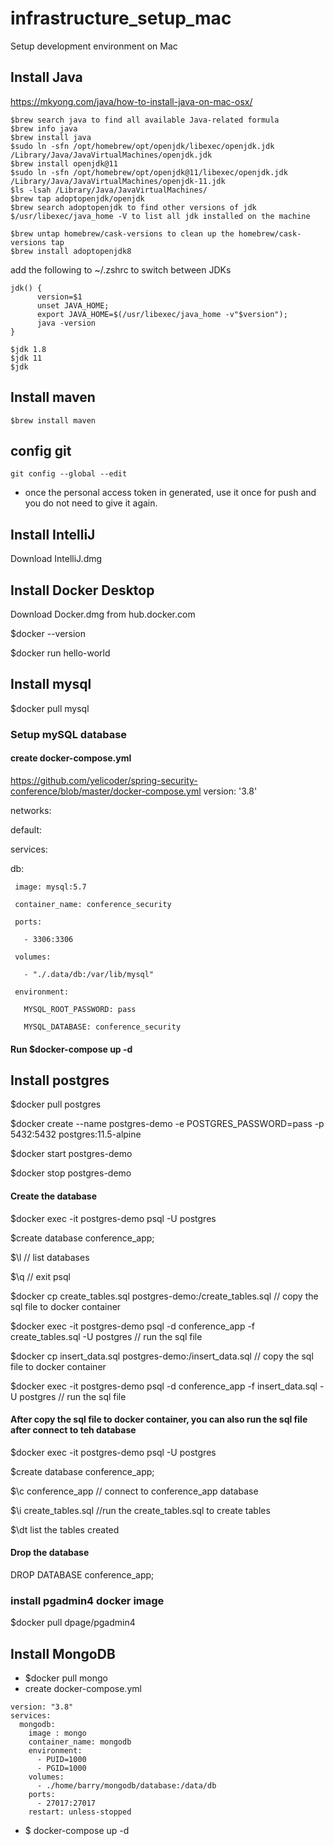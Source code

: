 # infrastructure_setup_mac
Setup development environment on Mac
## Install Java

https://mkyong.com/java/how-to-install-java-on-mac-osx/

```
$brew search java to find all available Java-related formula
$brew info java
$brew install java
$sudo ln -sfn /opt/homebrew/opt/openjdk/libexec/openjdk.jdk /Library/Java/JavaVirtualMachines/openjdk.jdk  
$brew install openjdk@11
$sudo ln -sfn /opt/homebrew/opt/openjdk@11/libexec/openjdk.jdk /Library/Java/JavaVirtualMachines/openjdk-11.jdk
$ls -lsah /Library/Java/JavaVirtualMachines/ 
$brew tap adoptopenjdk/openjdk 
$brew search adoptopenjdk to find other versions of jdk
$/usr/libexec/java_home -V to list all jdk installed on the machine

$brew untap homebrew/cask-versions to clean up the homebrew/cask-versions tap
$brew install adoptopenjdk8
```
add the following to ~/.zshrc to switch between JDKs
```
jdk() {
      version=$1
      unset JAVA_HOME;
      export JAVA_HOME=$(/usr/libexec/java_home -v"$version");
      java -version
}

$jdk 1.8
$jdk 11
$jdk

```
## Install maven
```
$brew install maven
```
## config git
```
git config --global --edit
```
* once the personal access token in generated, use it once for push and you do not need to give it again.

## Install IntelliJ
Download IntelliJ.dmg
## Install Docker Desktop
Download Docker.dmg from hub.docker.com

$docker --version

$docker run hello-world
## Install mysql
$docker pull mysql

### Setup mySQL database
#### create docker-compose.yml
https://github.com/yelicoder/spring-security-conference/blob/master/docker-compose.yml
version: '3.8'

networks:

  default:
  

services:

   db:
   
     image: mysql:5.7
     
     container_name: conference_security
     
     ports:
     
       - 3306:3306
       
     volumes:
     
       - "./.data/db:/var/lib/mysql"
       
     environment:
     
       MYSQL_ROOT_PASSWORD: pass
       
       MYSQL_DATABASE: conference_security
       
       
#### Run $docker-compose up -d
       
## Install postgres
$docker pull postgres

$docker create --name postgres-demo -e POSTGRES_PASSWORD=pass -p 5432:5432 postgres:11.5-alpine

$docker start postgres-demo

$docker stop postgres-demo

#### Create the database

$docker exec -it postgres-demo psql -U postgres

$create database conference_app;

$\l // list databases

$\q // exit psql

$docker cp create_tables.sql postgres-demo:/create_tables.sql // copy the sql file to docker container

$docker exec -it postgres-demo psql -d conference_app -f create_tables.sql -U postgres // run the sql file

$docker cp insert_data.sql postgres-demo:/insert_data.sql // copy the sql file to docker container

$docker exec -it postgres-demo psql -d conference_app -f insert_data.sql -U postgres // run the sql file

#### After copy the sql file to docker container, you can also run the sql file after connect to teh database

$docker exec -it postgres-demo psql -U postgres

$create database conference_app;

$\c conference_app // connect to conference_app database

$\i create_tables.sql //run the create_tables.sql to create tables

$\dt list the tables created

#### Drop the database
DROP DATABASE conference_app;

### install pgadmin4 docker image
$docker pull dpage/pgadmin4

## Install MongoDB
* $docker pull mongo
* create docker-compose.yml
```
version: "3.8"
services:
  mongodb:
    image : mongo
    container_name: mongodb
    environment:
      - PUID=1000
      - PGID=1000
    volumes:
      - ./home/barry/mongodb/database:/data/db
    ports:
      - 27017:27017
    restart: unless-stopped
```
* $ docker-compose up -d



